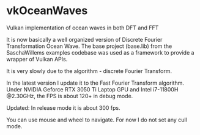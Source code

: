 # vkOceanWaves

Vulkan implementation of ocean waves in both DFT and FFT

It is now basically a well organized version of Discrete Fourier Transformation Ocean Wave. 
The base project (base.lib) from the SaschaWillems examples codebase was used as a framework to provide a wrapper of Vulkan APIs.

It is very slowly due to the algorithm - discrete Fourier Transform.

In the latest version I update it to the Fast Fourier Transform algorithm. 
Under NVIDIA Geforce RTX 3050 Ti Laptop GPU and Intel i7-11800H @2.30GHz, the FPS is about 120+ in debug mode.

Updated: In release mode it is about 300 fps.

You can use mouse and wheel to navigate. For now I do not set any cull mode.
